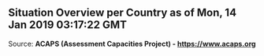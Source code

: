 ## Situation Overview per Country as of Mon, 14 Jan 2019 03:17:22 GMT

Source: **ACAPS (Assessment Capacities Project) - https://www.acaps.org**